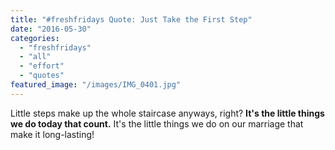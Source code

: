 ```yaml
---
title: "#freshfridays Quote: Just Take the First Step"
date: "2016-05-30"
categories: 
  - "freshfridays"
  - "all"
  - "effort"
  - "quotes"
featured_image: "/images/IMG_0401.jpg"
---
```


Little steps make up the whole staircase anyways, right? **It's the little things we do today that count.** It's the little things we do on our marriage that make it long-lasting!
